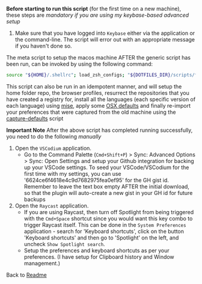 **Before starting to run this script** (for the first time on a new machine), these steps are *mandatory if you are using my keybase-based advanced setup*

1. Make sure that you have logged into `Keybase` either via the application or the command-line. The script will error out with an appropriate message if you haven't done so.

The meta script to setup the macos machine AFTER the generic script has been run, can be invoked by using the following command:

```zsh
source "${HOME}/.shellrc"; load_zsh_configs; "${DOTFILES_DIR}/scripts/fresh-install-of-osx-advanced.sh"
```

This script can also be run in an idempotent manner, and will setup the home folder repo, the browser profiles, resurrect the repositories that you have created a registry for, install all the languages (each specific version of each language) using [mise](https://github.com/jdx/mise), apply some [OSX defaults](scripts/osx-defaults.sh) and finally re-import your preferences that were captured from the old machine using the [capture-defaults](scripts/capture-defaults.sh) script

**Important Note** After the above script has completed running successfully, you need to do the following *manually*

1. Open the `VSCodium` application.
   * Go to the Command Palette (`Cmd+Shift+P`) > Sync: Advanced Options > Sync: Open Settings and setup your Github integration for backing up your VSCode settings. To seed your VSCode/VSCodium for the first time with my settings, you can use '6624ce6f4618e4c9d7682975fea0ef95' for the GH gist id. Remember to leave the text box empty AFTER the initial download, so that the plugin will auto-create a new gist in your GH id for future backups
2. Open the `Raycast` application.
   * If you are using Raycast, then turn off Spotlight from being triggered with the `Cmd+Space` shortcut since you would want this key combo to trigger Raycast itself. This can be done in the `System Preferences` application - search for 'Keyboard shortcuts', click on the button 'Keyboard shortcuts' and then go to 'Spotlight' on the left, and uncheck `Show Spotlight search`.
   * Setup the preferences and keyboard shortcuts as per your preferences. (I have setup for Clipboard history and Window management.)

Back to [Readme](README.md#advanced-setup-in-addition-to-the-basic-setup-if-you-want-to-capture-other-files-in-an-encrypted-private-git-repo)
